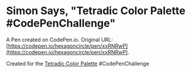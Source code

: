 # Simon Says, "Tetradic Color Palette #CodePenChallenge"

A Pen created on CodePen.io. Original URL: [https://codepen.io/hexagoncircle/pen/xxRNRwP](https://codepen.io/hexagoncircle/pen/xxRNRwP).

Created for the <a href="https://codepen.io/challenges/2021/march/3">Tetradic Color Palette</a> #CodePenChallenge